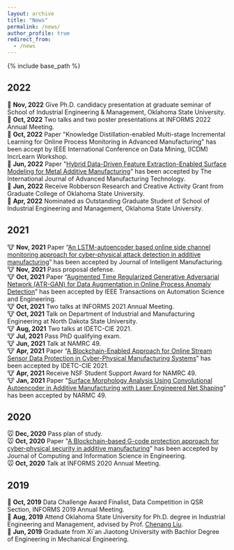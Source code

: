 ```yaml
---
layout: archive
title: "News"
permalink: /news/
author_profile: true
redirect_from:
  - /news
---
```


{% include base_path %}

2022
------
🐯 **Nov, 2022** Give Ph.D. candidacy presentation at graduate seminar of School of Industrial Engineering & Management, Oklahoma State University.\
🐯 **Oct, 2022** Two talks and two poster presentations at INFORMS 2022 Annual Meeting.\
🐯 **Oct, 2022** Paper "Knowledge Distillation-enabled Multi-stage Incremental Learning for Online Process Monitoring in Advanced Manufacturing" has been accept by IEEE International Conference on Data Mining, (ICDM) IncrLearn Workshop.\
🐯 **Jun, 2022**  Paper "[Hybrid Data-Driven Feature Extraction-Enabled Surface Modeling for Metal Additive Manufacturing](https://doi.org/10.1007/s00170-022-09608-z)" has been accepted by The International Journal of Advanced Manufacturing Technology.\
🐯 **Jun, 2022**  Receive Robberson Research and Creative Activity Grant from Graduate College of Oklahoma State University.\
🐯 **Apr, 2022**  Nominated as Outstanding Graduate Student of School of Industrial Engineering and Management, Oklahoma State University.

2021
------
🐮 **Nov, 2021**  Paper “[An LSTM-autoencoder based online side channel monitoring approach for cyber-physical attack detection in additive manufacturing](https://doi.org/10.1007/s10845-021-01879-9 )” has been accepted by Journal of Intelligent Manufacturing.\
🐮 **Nov, 2021**  Pass proposal defense.\
🐮 **Oct, 2021**  Paper “[Augmented Time Regularized Generative Adversarial Network (ATR-GAN) for Data Augmentation in Online Process Anomaly Detection](https://doi.org/10.1109/TASE.2021.3118635)” has been accepted by IEEE Transactions on Automation Science and Engineering.\
🐮 **Oct, 2021**  Two talks at INFORMS 2021 Annual Meeting.\
🐮 **Oct, 2021**  Talk on Department of Industrial and Manufacturing Engineering at North Dakota State University.\
🐮 **Aug, 2021**  Two talks at IDETC-CIE 2021.\
🐮 **Jul, 2021**  Pass PhD qualifying exam.\
🐮 **Jun, 2021**  Talk at NAMRC 49.\
🐮 **Apr, 2021**  Paper “[A Blockchain-Enabled Approach for Online Stream Sensor Data Protection in Cyber-Physical Manufacturing Systems](https://doi.org/10.1115/DETC2021-72023)” has been accepted by IDETC-CIE 2021.\
🐮 **Apr, 2021**  Receive NSF Student Support Award for NAMRC 49.\
🐮 **Jan, 2021**  Paper "[Surface Morphology Analysis Using Convolutional Autoencoder in Additive Manufacturing with Laser Engineered Net Shaping](https://doi.org/10.1016/j.promfg.2021.06.005 )" has been accepted by NARMC 49.

2020
------
🐭 **Dec, 2020**  Pass plan of study.\
🐭 **Oct, 2020**  Paper "[A Blockchain-based G-code protection approach for cyber-physical security in additive manufacturing](https://doi.org/10.1115/1.4048966 )" has been accepted by Journal of Computing and Information Science in Engineering.\
🐭 **Oct, 2020**  Talk at INFORMS 2020 Annual Meeting.

2019
------
🐷 **Oct, 2019**  Data Challenge Award Finalist, Data Competition in QSR Section, INFORMS 2019 Annual Meeting.\
🐷 **Aug, 2019**  Attend Oklahoma State University for Ph.D. degree in Industrial Engineering and Management, advised by Prof. [Chenang Liu](https://ceat.okstate.edu/iem/people/c-liu-faculty-profile.html).\
🐷 **Jun, 2019**  Graduate from Xi`an Jiaotong University with Bachlor Degree of Engineering in Mechanical Engineering.
